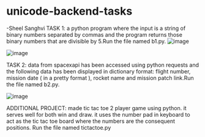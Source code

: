 # unicode-backend-tasks
-Sheel Sanghvi
TASK 1:
  a python program where the input is a string of binary numbers separated by commas and the program returns those binary numbers that are divisible by 5.Run the file named b1.py.
  ![image](https://user-images.githubusercontent.com/54235546/63537291-09354200-c533-11e9-928f-7e0d2a3d37cb.png)

  ![image](https://user-images.githubusercontent.com/54235546/63537128-a8a60500-c532-11e9-8570-5900cf90271f.png)

TASK 2:
  data from spacexapi has been accessed using python requests and the following data has been displayed in dictionary format:
  flight number, mission date ( in a pretty format ), rocket name and mission patch link.Run the file named b2.py.
  
  ![image](https://user-images.githubusercontent.com/54235546/63537437-5ca79000-c533-11e9-9ea6-3961c3b22f52.png)

ADDITIONAL PROJECT: made tic tac toe 2 player game using python. it serves well for both win and draw. it uses the number pad in keyboard to act as the tic tac toe board where the numbers are the consequent positions. Run the file named tictactoe.py 

